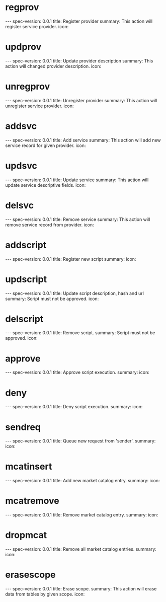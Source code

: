 



<h1 class="contract">regprov</h1>
---
spec-version: 0.0.1
title: Register provider
summary: This action will register service provider.
icon:

<h1 class="contract">updprov</h1>
---
spec-version: 0.0.1
title: Update provider description
summary: This action will changed provider description.
icon:

<h1 class="contract">unregprov</h1>
---
spec-version: 0.0.1
title: Unregister provider
summary: This action will unregister service provider.
icon:




<h1 class="contract">addsvc</h1>
---
spec-version: 0.0.1
title: Add service
summary: This action will add new service record for given provider.
icon:

<h1 class="contract">updsvc</h1>
---
spec-version: 0.0.1
title: Update service
summary: This action will update service descriptive fields.
icon:

<h1 class="contract">delsvc</h1>
---
spec-version: 0.0.1
title: Remove service
summary: This action will remove service record from provider.
icon:



<h1 class="contract">addscript</h1>
---
spec-version: 0.0.1
title: Register new script
summary:
icon:

<h1 class="contract">updscript</h1>
---
spec-version: 0.0.1
title: Update script description, hash and url
summary: Script must not be approved.
icon:

<h1 class="contract">delscript</h1>
---
spec-version: 0.0.1
title: Remove script.
summary: Script must not be approved.
icon:



<h1 class="contract">approve</h1>
---
spec-version: 0.0.1
title: Approve script execution.
summary:
icon:

<h1 class="contract">deny</h1>
---
spec-version: 0.0.1
title: Deny script execution.
summary:
icon:



<h1 class="contract">sendreq</h1>
---
spec-version: 0.0.1
title: Queue new request from 'sender'.
summary:
icon:



<h1 class="contract">mcatinsert</h1>
---
spec-version: 0.0.1
title: Add new market catalog entry.
summary:
icon:

<h1 class="contract">mcatremove</h1>
---
spec-version: 0.0.1
title: Remove market catalog entry.
summary:
icon:

<h1 class="contract">dropmcat</h1>
---
spec-version: 0.0.1
title: Remove all market catalog entries.
summary:
icon:




<h1 class="contract">erasescope</h1>
---
spec-version: 0.0.1
title: Erase scope.
summary: This action will erase data from tables by given scope.
icon: